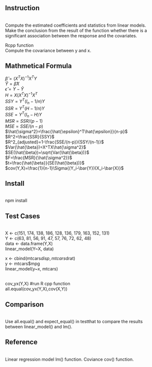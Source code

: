 ## Instruction
<br/> 
Compute the estimated coefficients and statistics from linear models.
<br/> 
Make the conclusion from the result of the function whether there is a significant association between the response and the covariates.
<br/> 

Rcpp function
<br/>
Compute the covariance between y and x.

## Mathmetical Formula

$\hat{\beta}=(X^TX)^{-1}X^TY$
<br/> 
$\hat{Y}=\hat{\beta}X$
<br/> 
$\hat{\epsilon}=Y-\hat{Y}$
<br/> 
$H=X(X^TX)^{-1}X^T$
<br/> 
$SSY=Y^T(I_n-1/n)Y$
<br/> 
$SSR=Y^T(H-1/n)Y$
<br/>
$SSE=Y^T(I_n-H)Y$
<br/>
$MSR=SSR/(p-1)$
<br/> 
$MSE=SSE/(n-p)$
<br/> 
$\hat{\sigma^2}=\frac{\hat{\epsilon}^T\hat{\epsilon}}{n-p}$
<br/> 
$R^2=\frac{SSR}{SSY}$
<br/> 
$R^2_{adjusted}=1-\frac{SSE/(n-p)}{SSY/(n-1)}$
<br/> 
$Var(\hat{\beta})=X^TX\hat{\sigma^2}$
<br/> 
$SE(\hat{\beta})=\sqrt{Var(\hat{\beta})}$
<br/> 
$F=\frac{MSR}{\hat{\sigma^2}}$
<br/> 
$t=\frac{\hat{\beta}}{SE(\hat{\beta})}$
<br/> 
$cov(Y,X)=\frac{1}{n-1}\Sigma{(Y_i-\bar{Y})(X_i-\bar{X}}$

## Install
<br/> 
npm install
<br/> 

## Test Cases
<br/>
X <- c(151, 174, 138, 186, 128, 136, 179, 163, 152, 131)
<br/>
Y <- c(63, 81, 56, 91, 47, 57, 76, 72, 62, 48)
<br/>
data <- data.frame(Y,X)
<br/>
linear_model(Y~X, data)

x <- cbind(mtcars$disp, mtcars$drat)
<br/>
y <- mtcars$mpg
<br/>
linear_model(y~x, mtcars)

<br/>
cov_yx(Y,X) #run R cpp function
<br/>
all.equal(cov_yx(Y,X),cov(X,Y))

## Comparison
<br/> 
Use all.equal() and expect_equal() in testthat to compare the results between linear_model() and lm().


## Reference
<br/> 
Linear regression model lm() function.
Coviance cov() function.


